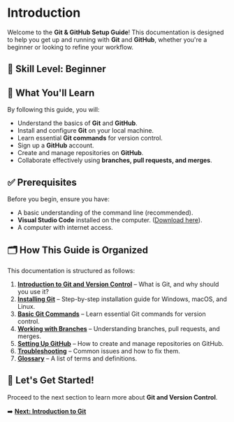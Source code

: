 # Introduction

Welcome to the **Git & GitHub Setup Guide**! This documentation is designed to help you get up and running with **Git** and **GitHub**, whether you're a beginner or looking to refine your workflow.

## 💪 Skill Level: Beginner

## 📖 What You'll Learn

By following this guide, you will:

- Understand the basics of **Git** and **GitHub**.
- Install and configure **Git** on your local machine.
- Learn essential **Git commands** for version control.
- Sign up a **GitHub** account.
- Create and manage repositories on **GitHub**.
- Collaborate effectively using **branches, pull requests, and merges**.

## ✅ Prerequisites

Before you begin, ensure you have:

- A basic understanding of the command line (recommended).
- **Visual Studio Code** installed on the computer. ([Download here](https://code.visualstudio.com/Download)).
- A computer with internet access.

## 🗂️ How This Guide is Organized

This documentation is structured as follows:

1. **[Introduction to Git and Version Control](set-1-intro-git-github.md)** – What is Git, and why should you use it?
2. **[Installing Git](set-2-installation.md)** – Step-by-step installation guide for Windows, macOS, and Linux.
3. **[Basic Git Commands](set-3-basic-commands.md)** – Learn essential Git commands for version control.
4. **[Working with Branches](set-4-branches.md)** – Understanding branches, pull requests, and merges.
5. **[Setting Up GitHub](set-5-github-setup.md)** – How to create and manage repositories on GitHub.
6. **[Troubleshooting](troubleshooting.md)** – Common issues and how to fix them.
7. **[Glossary](glossary.md)** – A list of terms and definitions.

## 🚀 Let's Get Started!

Proceed to the next section to learn more about **Git and Version Control**.

➡️ **[Next: Introduction to Git](set-1-intro-git-github.md)**

